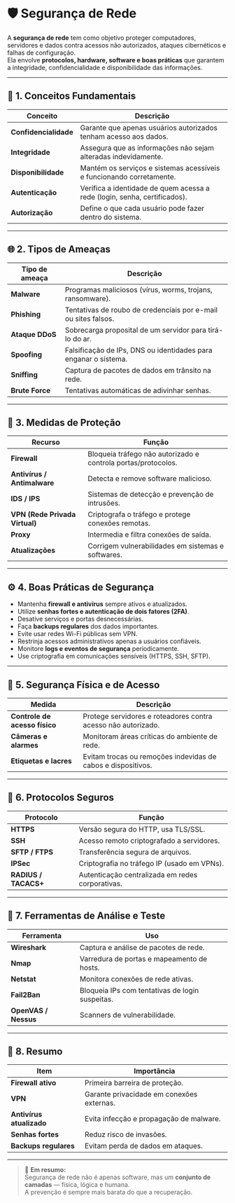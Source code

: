 # 🛡️ Segurança de Rede

A **segurança de rede** tem como objetivo proteger computadores, servidores e dados contra acessos não autorizados, ataques cibernéticos e falhas de configuração.  
Ela envolve **protocolos, hardware, software e boas práticas** que garantem a integridade, confidencialidade e disponibilidade das informações.

---

## 🔐 1. Conceitos Fundamentais

| Conceito | Descrição |
|-----------|------------|
| **Confidencialidade** | Garante que apenas usuários autorizados tenham acesso aos dados. |
| **Integridade** | Assegura que as informações não sejam alteradas indevidamente. |
| **Disponibilidade** | Mantém os serviços e sistemas acessíveis e funcionando corretamente. |
| **Autenticação** | Verifica a identidade de quem acessa a rede (login, senha, certificados). |
| **Autorização** | Define o que cada usuário pode fazer dentro do sistema. |

---

## 🌐 2. Tipos de Ameaças

| Tipo de ameaça | Descrição |
|----------------|------------|
| **Malware** | Programas maliciosos (vírus, worms, trojans, ransomware). |
| **Phishing** | Tentativas de roubo de credenciais por e-mail ou sites falsos. |
| **Ataque DDoS** | Sobrecarga proposital de um servidor para tirá-lo do ar. |
| **Spoofing** | Falsificação de IPs, DNS ou identidades para enganar o sistema. |
| **Sniffing** | Captura de pacotes de dados em trânsito na rede. |
| **Brute Force** | Tentativas automáticas de adivinhar senhas. |

---

## 🧱 3. Medidas de Proteção

| Recurso | Função |
|----------|--------|
| **Firewall** | Bloqueia tráfego não autorizado e controla portas/protocolos. |
| **Antivírus / Antimalware** | Detecta e remove software malicioso. |
| **IDS / IPS** | Sistemas de detecção e prevenção de intrusões. |
| **VPN (Rede Privada Virtual)** | Criptografa o tráfego e protege conexões remotas. |
| **Proxy** | Intermedia e filtra conexões de saída. |
| **Atualizações** | Corrigem vulnerabilidades em sistemas e softwares. |

---

## ⚙️ 4. Boas Práticas de Segurança

- Mantenha **firewall e antivírus** sempre ativos e atualizados.  
- Utilize **senhas fortes e autenticação de dois fatores (2FA)**.  
- Desative serviços e portas desnecessárias.  
- Faça **backups regulares** dos dados importantes.  
- Evite usar redes Wi-Fi públicas sem VPN.  
- Restrinja acessos administrativos apenas a usuários confiáveis.  
- Monitore **logs e eventos de segurança** periodicamente.  
- Use criptografia em comunicações sensíveis (HTTPS, SSH, SFTP).  

---

## 🧩 5. Segurança Física e de Acesso

| Medida | Descrição |
|--------|------------|
| **Controle de acesso físico** | Protege servidores e roteadores contra acesso não autorizado. |
| **Câmeras e alarmes** | Monitoram áreas críticas do ambiente de rede. |
| **Etiquetas e lacres** | Evitam trocas ou remoções indevidas de cabos e dispositivos. |

---

## 🧠 6. Protocolos Seguros

| Protocolo | Função |
|------------|--------|
| **HTTPS** | Versão segura do HTTP, usa TLS/SSL. |
| **SSH** | Acesso remoto criptografado a servidores. |
| **SFTP / FTPS** | Transferência segura de arquivos. |
| **IPSec** | Criptografia no tráfego IP (usado em VPNs). |
| **RADIUS / TACACS+** | Autenticação centralizada em redes corporativas. |

---

## 🚨 7. Ferramentas de Análise e Teste

| Ferramenta | Uso |
|-------------|-----|
| **Wireshark** | Captura e análise de pacotes de rede. |
| **Nmap** | Varredura de portas e mapeamento de hosts. |
| **Netstat** | Monitora conexões de rede ativas. |
| **Fail2Ban** | Bloqueia IPs com tentativas de login suspeitas. |
| **OpenVAS / Nessus** | Scanners de vulnerabilidade. |

---

## 🧾 8. Resumo

| Item | Importância |
|------|--------------|
| **Firewall ativo** | Primeira barreira de proteção. |
| **VPN** | Garante privacidade em conexões externas. |
| **Antivírus atualizado** | Evita infecção e propagação de malware. |
| **Senhas fortes** | Reduz risco de invasões. |
| **Backups regulares** | Evitam perda de dados em ataques. |

---

> 💬 **Em resumo:**  
> Segurança de rede não é apenas software, mas um **conjunto de camadas** — física, lógica e humana.  
> A prevenção é sempre mais barata do que a recuperação.

